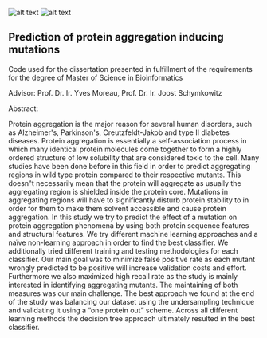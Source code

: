 ![alt text](https://media.glassdoor.com/sqll/621708/vib-squarelogo-1478797584897.png)
![alt text](https://theo.kuleuven.be/en/prospective_students/StDamienCommunity/images-st-damien/combo-logo.jpg/image_preview)


## Prediction of protein aggregation inducing mutations

Code used for the dissertation presented in fulfillment of the requirements for the degree of Master of Science in Bioinformatics

Advisor: Prof. Dr. Ir. Yves Moreau, Prof. Dr. Ir. Joost Schymkowitz

Abstract:

Protein aggregation is the major reason for several human disorders, such as Alzheimer's, Parkinson's, Creutzfeldt-Jakob and type II diabetes diseases. Protein aggregation is essentially a self-association process in which many identical protein molecules come together to form a highly ordered structure of low solubility that are considered toxic to the cell. Many studies have been done before in this field in order to predict aggregating regions in wild type protein compared to their respective mutants. This doesn‟t necessarily mean that the protein will aggregate as usually the aggregating region is shielded inside the protein core. Mutations in aggregating regions will have to significantly disturb protein stability to in order for them to make them solvent accessible and cause protein aggregation. In this study we try to predict the effect of a mutation on protein aggregation phenomena by using both protein sequence features and structural features. We try different machine learning approaches and a naïve non-learning approach in order to find the best classifier. We additionally tried different training and testing methodologies for each classifier. Our main goal was to minimize false positive rate as each mutant wrongly predicted to be positive will increase validation costs and effort. Furthermore we also maximized high recall rate as the study is mainly interested in identifying aggregating mutants. The maintaining of both measures was our main challenge. The best approach we found at the end of the study was balancing our dataset using the undersampling technique and validating it using a “one protein out” scheme. Across all different learning methods the decision tree approach ultimately resulted in the best classifier.
